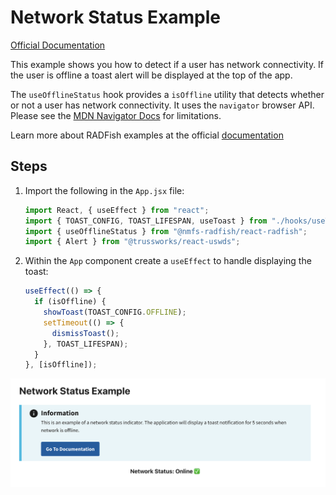# Network Status Example

[Official Documentation](https://nmfs-radfish.github.io/radfish/)

This example shows you how to detect if a user has network connectivity. If the user is offline a toast alert will be displayed at the top of the app.

The `useOfflineStatus` hook provides a `isOffline` utility that detects whether or not a user has network connectivity. It uses the `navigator` browser API. Please see the [MDN Navigator Docs](https://developer.mozilla.org/en-US/docs/Web/API/Navigator) for limitations.

Learn more about RADFish examples at the official [documentation](https://nmfs-radfish.github.io/radfish/developer-documentation/examples-and-templates#examples)

## Steps

1. Import the following in the `App.jsx` file:
   ```jsx
   import React, { useEffect } from "react";
   import { TOAST_CONFIG, TOAST_LIFESPAN, useToast } from "./hooks/useToast";
   import { useOfflineStatus } from "@nmfs-radfish/react-radfish";
   import { Alert } from "@trussworks/react-uswds";
   ```
2. Within the `App` component create a `useEffect` to handle displaying the toast:
   ```jsx
   useEffect(() => {
     if (isOffline) {
       showToast(TOAST_CONFIG.OFFLINE);
       setTimeout(() => {
         dismissToast();
       }, TOAST_LIFESPAN);
     }
   }, [isOffline]);
   ```

![Network Status](./src/assets/network-status.png)